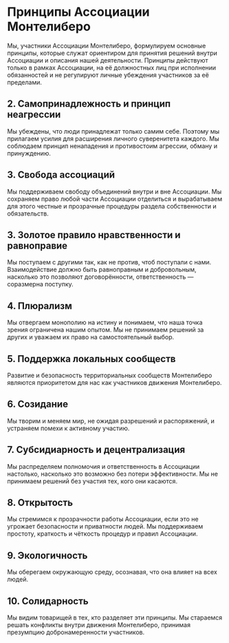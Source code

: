# Принципы Ассоциации Монтелиберо

Мы, участники Ассоциации Монтелиберо, формулируем основные принципы, которые служат ориентиром для принятия решений
внутри Ассоциации и описания нашей деятельности. Принципы действуют только в рамках Ассоциации, на её должностных лиц
при исполнении обязанностей и не регулируют личные убеждения участников за её пределами.

## 2. Самопринадлежность и принцип неагрессии

Мы убеждены, что люди принадлежат только самим себе. Поэтому мы прилагаем усилия для расширения личного суверенитета
каждого. Мы соблюдаем принцип ненападения и противостоим агрессии, обману и принуждению.

## 3. Свобода ассоциаций

Мы поддерживаем свободу объединений внутри и вне Ассоциации. Мы сохраняем право любой части Ассоциации отделиться и
вырабатываем для этого честные и прозрачные процедуры раздела собственности и обязательств.

## 3. Золотое правило нравственности и равноправие

Мы поступаем с другими так, как не против, чтоб поступали с нами. Взаимодействие должно быть равноправным и
добровольным, насколько это позволяют договорённости, ответственность — соразмерна поступку.

## 4. Плюрализм

Мы отвергаем монополию на истину и понимаем, что наша точка зрения ограничена нашим опытом. Мы не принимаем решений за
других и уважаем их право на самостоятельный выбор.

## 5. Поддержка локальных сообществ

Развитие и безопасность территориальных сообществ Монтелиберо являются приоритетом для нас как участников движения
Монтелиберо.

## 6. Созидание

Мы творим и меняем мир, не ожидая разрешений и распоряжений, и устраняем помехи к активному участию.

## 7. Субсидиарность и децентрализация

Мы распределяем полномочия и ответственность в Ассоциации настолько, насколько это возможно без потери эффективности. Мы
не принимаем решений без участия тех, кого они касаются.

## 8. Открытость

Мы стремимся к прозрачности работы Ассоциации, если это не угрожает безопасности и приватности людей. Мы поддерживаем
простоту, краткость и чёткость процедур и правил Ассоциации.

## 9. Экологичность

Мы оберегаем окружающую среду, осознавая, что она влияет на всех людей.

## 10. Солидарность

Мы видим товарищей в тех, кто разделяет эти принципы. Мы стараемся решать конфликты внутри движения Монтелиберо,
принимая презумпцию добронамеренности участников.
